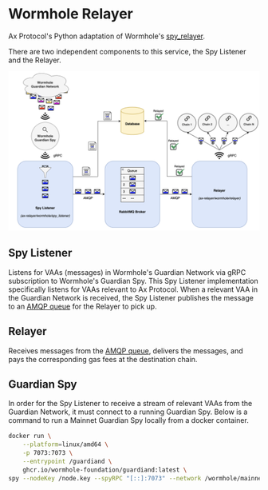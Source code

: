 # Wormhole Relayer

Ax Protocol's Python adaptation of Wormhole's [spy_relayer](wormhole-github).

There are two independent components to this service, the Spy Listener and the Relayer.

![ax_wormhole_relayer](./assets/ax_wormhole_relayer.png)

## Spy Listener

Listens for VAAs (messages) in Wormhole's Guardian Network via gRPC subscription to Wormhole's Guardian Spy. This Spy Listener implementation specifically listens for VAAs relevant to Ax Protocol. When a relevant VAA in the Guardian Network is received, the Spy Listener publishes the message to an [AMQP queue](rabbitmq) for the Relayer to pick up.

## Relayer

Receives messages from the [AMQP queue](rabbitmq), delivers the messages, and pays the corresponding gas fees at the destination chain.

[wormhole-github]: https://github.com/wormhole-foundation/wormhole/tree/main/relayer/spy_relayer
[rabbitmq]: https://rabbitmq.com/

## Guardian Spy

In order for the Spy Listener to receive a stream of relevant VAAs from the Guardian Network, it must connect to a running Guardian Spy. Below is a command to run a Mainnet Guardian Spy locally from a docker container.

```sh
docker run \
    --platform=linux/amd64 \
    -p 7073:7073 \
    --entrypoint /guardiand \
    ghcr.io/wormhole-foundation/guardiand:latest \
spy --nodeKey /node.key --spyRPC "[::]:7073" --network /wormhole/mainnet/2 --bootstrap /dns4/wormhole-mainnet-v2-bootstrap.certus.one/udp/8999/quic/p2p/12D3KooWQp644DK27fd3d4Km3jr7gHiuJJ5ZGmy8hH4py7fP4FP7
```
